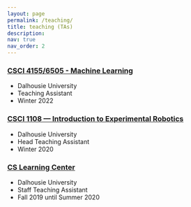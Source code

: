 ```yaml
---
layout: page
permalink: /teaching/
title: teaching (TAs)
description: 
nav: true
nav_order: 2
---
```


### [CSCI 4155/6505 - Machine Learning](https://academiccalendar.dal.ca/Catalog/ViewCatalog.aspx?pageid=viewcatalog&entitytype=CID&entitycode=CSCI+6505)
* Dalhousie University
* Teaching Assistant
* Winter 2022

### [CSCI 1108 — Introduction to Experimental Robotics](https://web.cs.dal.ca/~csci1108/202020/)
* Dalhousie University
* Head Teaching Assistant
* Winter 2020

### [CS Learning Center](https://www.dal.ca/faculty/computerscience/about/student_life/learningcentre.html)
* Dalhousie University
* Staff Teaching Assistant
* Fall 2019 until Summer 2020
